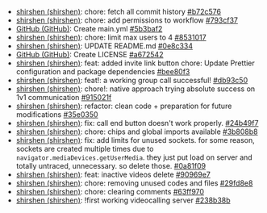 - [shirshen (shirshen)](https://github.com/shirshen): chore: fetch all commit history [#b72c576](https://github.com/shu-vro/video-audio-chat/commit/b72c576a936076896c6024aa0240f047bd40d76c)
- [shirshen (shirshen)](https://github.com/shirshen): chore: add permissions to workflow [#793cf37](https://github.com/shu-vro/video-audio-chat/commit/793cf37bd84a991ffa6b325b645d7a34c0816694)
- [GitHub (GitHub)](https://github.com/GitHub): Create main.yml [#5b3baf2](https://github.com/shu-vro/video-audio-chat/commit/5b3baf2e573cc58db94d17716be6b1476c0aae2a)
- [shirshen (shirshen)](https://github.com/shirshen): chore: limit max users to 4 [#8531017](https://github.com/shu-vro/video-audio-chat/commit/8531017286f14b6a74507a9d0dd69e5d9af1bb95)
- [shirshen (shirshen)](https://github.com/shirshen): UPDATE README.md [#0e8c334](https://github.com/shu-vro/video-audio-chat/commit/0e8c334bf331fd7af3ec3d66189d7f7ed1f1ac7d)
- [GitHub (GitHub)](https://github.com/GitHub): Create LICENSE [#a672542](https://github.com/shu-vro/video-audio-chat/commit/a672542138b190be4ec45665222aff0e540f8b4e)
- [shirshen (shirshen)](https://github.com/shirshen): feat: added invite link button chore: Update Prettier configuration and package dependencies [#bee80f3](https://github.com/shu-vro/video-audio-chat/commit/bee80f3b891e9658f4914310d51efbefb599d0a5)
- [shirshen (shirshen)](https://github.com/shirshen): feat!: a working group call successful! [#db93c50](https://github.com/shu-vro/video-audio-chat/commit/db93c50e584bd0c24fa85ada0563ab29b2088599)
- [shirshen (shirshen)](https://github.com/shirshen): chore!: native approach trying absolute success on 1v1 communication [#915021f](https://github.com/shu-vro/video-audio-chat/commit/915021f699a3158b033542fe3b3d7bd64f46c9e4)
- [shirshen (shirshen)](https://github.com/shirshen): refactor: clean code + preparation for future modifications [#35e0350](https://github.com/shu-vro/video-audio-chat/commit/35e0350d1acde56b117b6036f776c6ad76223b08)
- [shirshen (shirshen)](https://github.com/shirshen): fix: call end button doesn't work properly. [#24b49f7](https://github.com/shu-vro/video-audio-chat/commit/24b49f787208eab0c253a834e63b79ead8a7e159)
- [shirshen (shirshen)](https://github.com/shirshen): chore: chips and global imports available [#3b808b8](https://github.com/shu-vro/video-audio-chat/commit/3b808b839d48d75280141346529569095710dfec)
- [shirshen (shirshen)](https://github.com/shirshen): fix: add limits for unused sockets. for some reason, sockets are created multiple times due to `navigator.mediaDevices.getUserMedia`. they just put load on server and totally untraced, unnecessary. so delete those. [#0a81f09](https://github.com/shu-vro/video-audio-chat/commit/0a81f09bade24b1b7eed7cd22c89e19b1128b067)
- [shirshen (shirshen)](https://github.com/shirshen): feat: inactive videos delete [#90969e7](https://github.com/shu-vro/video-audio-chat/commit/90969e7e2ac6dddb13d9a20c0cb55eedff7124f8)
- [shirshen (shirshen)](https://github.com/shirshen): chore: removing unused codes and files [#29fd8e8](https://github.com/shu-vro/video-audio-chat/commit/29fd8e8bf0927b80c52461d17c24d7405b39e1bc)
- [shirshen (shirshen)](https://github.com/shirshen): chore: clearing comments [#63ff970](https://github.com/shu-vro/video-audio-chat/commit/63ff9701de90d13a9ae9bda3e684054b624c28a5)
- [shirshen (shirshen)](https://github.com/shirshen): !first working videocalling server [#238b38b](https://github.com/shu-vro/video-audio-chat/commit/238b38b64cc6802f70a2553523473b20ca7b678b)